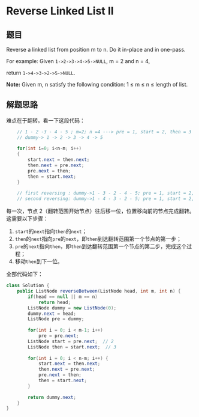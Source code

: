 # Reverse Linked List II

## 题目

Reverse a linked list from position m to n. Do it in-place and in one-pass.

For example:
Given `1->2->3->4->5->NULL`, m = 2 and n = 4,

return `1->4->3->2->5->NULL`.

**Note:**
Given m, n satisfy the following condition:
1 ≤ m ≤ n ≤ length of list. 

## 解题思路

难点在于翻转。看一下这段代码：

```java
    // 1 - 2 -3 - 4 - 5 ; m=2; n =4 ---> pre = 1, start = 2, then = 3
    // dummy-> 1 -> 2 -> 3 -> 4 -> 5
    
    for(int i=0; i<n-m; i++)
    {
        start.next = then.next;
        then.next = pre.next;
        pre.next = then;
        then = start.next;
    }
    
    // first reversing : dummy->1 - 3 - 2 - 4 - 5; pre = 1, start = 2, then = 4
    // second reversing: dummy->1 - 4 - 3 - 2 - 5; pre = 1, start = 2, then = 5 (finish)
```

每一次，节点 2（翻转范围开始节点）往后移一位，位置移向前的节点完成翻转。这需要以下步骤：

1. `start`的`next`指向`then`的`next`；
2. `then`的`next`指向`pre`的`next`，即`then`到达翻转范围第一个节点的第一步；
3. `pre`的`next`指向`then`，即`then`到达翻转范围第一个节点的第二步，完成这个过程；
4. 移动`then`到下一位。

全部代码如下：

```java
class Solution {
    public ListNode reverseBetween(ListNode head, int m, int n) {
        if(head == null || m == n)
            return head;
        ListNode dummy = new ListNode(0);
        dummy.next = head;
        ListNode pre = dummy;
        
        for(int i = 0; i < m-1; i++)
            pre = pre.next;
        ListNode start = pre.next;  // 2
        ListNode then = start.next;  // 3
        
        for(int i = 0; i < n-m; i++) {
            start.next = then.next;
            then.next = pre.next;
            pre.next = then;
            then = start.next;
        }
        
        return dummy.next;
    }
}
```